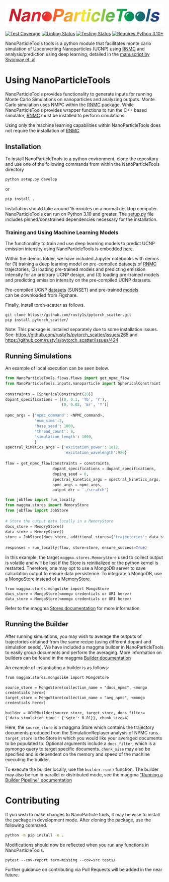 ![logo](./logo_transparent.png)

[linting-image]: https://github.com/BlauGroup/NanoParticleTools/actions/workflows/flake8.yml/badge.svg
[linting-url]: https://github.com/BlauGroup/NanoParticleTools/actions/workflows/flake8.yml
[testing-image]: https://github.com/BlauGroup/NanoParticleTools/actions/workflows/testing.yml/badge.svg
[testing-url]: https://github.com/BlauGroup/NanoParticleTools/actions/workflows/testing.yml
[coverage-image]: https://codecov.io/gh/BlauGroup/NanoParticleTools/branch/main/graph/badge.svg
[coverage-url]: https://codecov.io/github/BlauGroup/NanoParticleTools?branch=main

[![Test Coverage][coverage-image]][coverage-url]
[![Linting Status][linting-image]][linting-url]
[![Testing Status][testing-image]][testing-url]
[![Requires Python 3.10+](https://img.shields.io/badge/Python-3.10+-blue.svg?logo=python&logoColor=white)](https://python.org/downloads)


NanoParticleTools tools is a python module that facilitates monte carlo simulation of Upconverting Nanoparticles (UCNP) using [RNMC](https://github.com/BlauGroup/RNMC) and analysis/prediction using deep learning, detailed in the [manuscript by Sivonxay et. al](https://chemrxiv.org/engage/chemrxiv/article-details/6769dc3a81d2151a02b75ef6). 

# Using NanoParticleTools
NanoParticleTools provides functionality to generate inputs for running Monte Carlo Simulations on nanoparticles and analyzing outputs. Monte Carlo simulation uses NMPC within the [RNMC](https://github.com/BlauGroup/RNMC) package. While NanoParticleTools provides wrapper functions to run the C++ based simulator, [RNMC](https://github.com/BlauGroup/RNMC) must be installed to perform simulations.

Using only the machine learning capabilities within NanoParticleTools does not require the installation of [RNMC](https://github.com/BlauGroup/RNMC)
## Installation
To install NanoParticleTools to a python environment, clone the repository and use one of the following commands from within the NanoParticleTools directory
```bash
python setup.py develop
```
or 
```bash
pip install .
```
Installation should take around 15 minutes on a normal desktop computer. NanoParticleTools can run on Python 3.10 and greater. The [setup.py](https://github.com/BlauGroup/NanoParticleTools/blob/main/setup.py) file includes pinned/constrained dependencies necessary for the installation. 

### Training and Using Machine Learning Models

The functionality to train and use deep learning models to predict UCNP emission intensity using NanoParticleTools is embedded [here](https://github.com/BlauGroup/NanoParticleTools/tree/main/src/NanoParticleTools/machine_learning). 

Within the demos folder, we have included Jupyter notebooks with demos for (1) training a deep learning model on pre-compiled datasets of [RNMC](https://github.com/BlauGroup/RNMC) trajectories, (2) loading pre-trained models and predicting emission intensity for an arbitrary UCNP design, and (3) loading pre-trained models and predicting emission intensity on the pre-compiled UCNP datasets. 

Pre-compiled UCNP [datasets](https://figshare.com/s/49222bae78f228363897) (SUNSET) and pre-trained [models](https://figshare.com/articles/dataset/Hetero-GNN_Checkpoints/27941694/1?file=50919813)  
 can be downloaded from Figshare.

Finally, install torch-scatter as follows.
```
git clone https://github.com/rusty1s/pytorch_scatter.git
pip install pytorch_scatter/
```
 Note: This package is installed separately due to some installation issues. See: https://github.com/rusty1s/pytorch_scatter/issues/265 and https://github.com/rusty1s/pytorch_scatter/issues/424

## Running Simulations
An example of local execution can be seen below.

```python
from NanoParticleTools.flows.flows import get_npmc_flow
from NanoParticleTools.inputs.nanoparticle import SphericalConstraint

constraints = [SphericalConstraint(20)]
dopant_specifications = [(0, 0.1, 'Yb', 'Y'),
                         (0, 0.02, 'Er', 'Y')]

npmc_args = {'npmc_command': <NPMC_command>,
             'num_sims':2,
             'base_seed': 1000,
             'thread_count': 8,
             'simulation_length': 1000,
             }
spectral_kinetics_args = {'excitation_power': 1e12,
                          'excitation_wavelength':980}

flow = get_npmc_flow(constraints = constraints,
                     dopant_specifications = dopant_specifications,
                     doping_seed = 0,
                     spectral_kinetics_args = spectral_kinetics_args,
                     npmc_args = npmc_args,
                     output_dir = './scratch')
```

```python
from jobflow import run_locally
from maggma.stores import MemoryStore
from jobflow import JobStore

# Store the output data locally in a MemoryStore
docs_store = MemoryStore()
data_store = MemoryStore()
store = JobStore(docs_store, additional_stores={'trajectories': data_store})

responses = run_locally(flow, store=store, ensure_success=True)
```

In this example, the target `maggma.stores.MemoryStore` used to collect output is volatile and will be lost if the Store is reinitialized or the python kernel is restarted. Therefore, one may opt to use a MongoDB server to save calculation output to ensure data persistence. To integrate a MongoDB, use a MongoStore instead of a MemoryStore.
```
from maggma.stores.mongolike import MongoStore
docs_store = MongoStore(<mongo credentials or URI here>)
data_store = MongoStore(<mongo credentials or URI here>)
```
Refer to the maggma [Stores documentation](https://materialsproject.github.io/maggma/getting_started/stores/) for more information.

## Running the Builder
After running simulations, you may wish to average the outputs of trajectories obtained from the same recipe (using different dopant and simulation seeds). We have included a maggma builder in NanoParticleTools to easily group documents and perform the averaging. More information on builders can be found in the maggma [Builder documentation](https://materialsproject.github.io/maggma/reference/core_builder/)

An example of instantiating a builder is as follows:
```
from maggma.stores.mongolike import MongoStore

source_store = MongoStore(collection_name = "docs_npmc", <mongo credentials here>)
target_store = MongoStore(collection_name = "avg_npmc", <mongo credentials here>)

builder = UCNPBuilder(source_store, target_store, docs_filter={'data.simulation_time': {'$gte': 0.01}}, chunk_size=4)
```
Here, the `source_store` is a maggma Store which contains the trajectory documents produced from the SimulationReplayer analysis of NPMC runs. `target_store` is the Store in which you would like your averaged documents to be populated to. Optional arguments include a `docs_filter`, which is a pymongo query to target specific documents. `chunk_size` may also be specified and is dependent on the memory and speed of the machine executing the builder.

To execute the builder locally, use the `builder.run()` function. The builder may also be run in parallel or distributed mode, see the maggma ["Running a Builder Pipeline" documentation](https://materialsproject.github.io/maggma/getting_started/running_builders/)


# Contributing 
If you wish to make changes to NanoParticle tools, it may be wise to install the package in development mode. After cloning the package, use the following command.
```bash
python -m pip install -e .
```
Modifications should now be reflected when you run any functions in NanoParticleTools.

```
pytest --cov-report term-missing --cov=src tests/
```
Further guidance on contributing via Pull Requests will be added in the near future.
